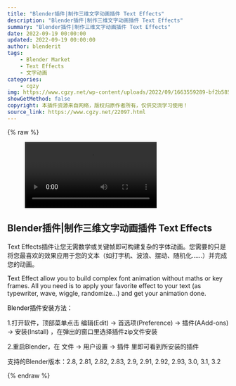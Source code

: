 ```yaml
---
title: "Blender插件|制作三维文字动画插件 Text Effects"
description: "Blender插件|制作三维文字动画插件 Text Effects"
summary: "Blender插件|制作三维文字动画插件 Text Effects"
date: 2022-09-19 00:00:00
updated: 2022-09-19 00:00:00
author: blenderit
tags: 
    - Blender Market
    - Text Effects
    - 文字动画
categories:
    - cgzy
img: https://www.cgzy.net/wp-content/uploads/2022/09/1663559289-bf2b585aaeb7a04.jpg
showGetMethod: false
copyright: 本插件资源来自网络，版权归原作者所有，仅供交流学习使用！
source_link: https://www.cgzy.net/22097.html
---
```


{% raw %}
<figure class="wp-block-video aligncenter"><video controls src="https://cloud.video.taobao.com/play/u/717183932/p/1/e/6/t/1/377914106643.mp4"></video></figure><div class="wp-block-pandastudio-title"><div class="title_style_01"><h2 id="h2-0">Blender插件|制作三维文字动画插件 Text Effects</h2></div></div><p>Text Effects插件让您无需数学或关键帧即可构建复杂的字体动画。您需要的只是将您最喜欢的效果应用于您的文本（如打字机、波浪、摆动、随机化……）并完成您的动画。</p><p>Text Effect allow you to build complex font animation without maths or key frames. AlI you need is to apply your favorite effect to your text (as typewriter, wave, wiggle, randomize…) and get your animation done.</p><p><mark style="background-color:rgba(0, 0, 0, 0)" class="has-inline-color has-vivid-red-color">Blender插件安装方法：</mark></p><p>1.打开软件，顶部菜单点击 编辑(Edit) → 首选项(Preference) → 插件(AAdd-ons) → 安装(Install) ，在弹出的窗口里选择插件zip文件安装</p><p>2.重启Blender，在 文件 → 用户设置 → 插件 里即可看到所安装的插件</p><div class="wp-block-pandastudio-tips"><div class="tip success "><p>支持的Blender版本：2.8, 2.81, 2.82, 2.83, 2.9, 2.91, 2.92, 2.93, 3.0, 3.1, 3.2</p>
</div></div>
<div style="display: none">cgzy</div>
{% endraw %}